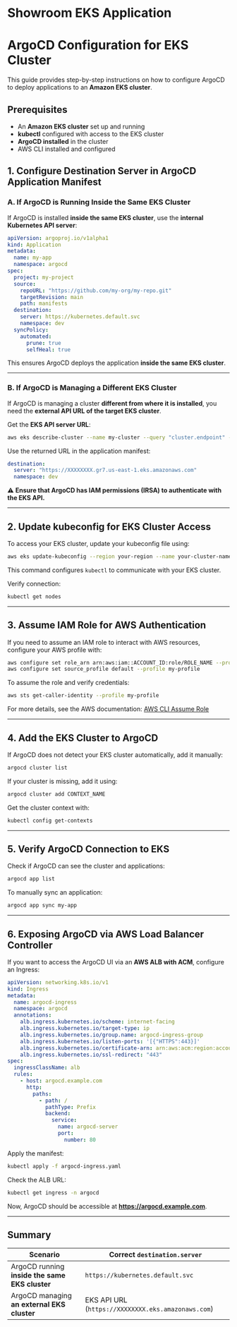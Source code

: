 # Showroom EKS Application

# ArgoCD Configuration for EKS Cluster

This guide provides step-by-step instructions on how to configure ArgoCD to deploy applications to an **Amazon EKS cluster**.

## Prerequisites

- An **Amazon EKS cluster** set up and running
- **kubectl** configured with access to the EKS cluster
- **ArgoCD installed** in the cluster
- AWS CLI installed and configured

## 1. Configure Destination Server in ArgoCD Application Manifest

### **A. If ArgoCD is Running Inside the Same EKS Cluster**

If ArgoCD is installed **inside the same EKS cluster**, use the **internal Kubernetes API server**:

```yaml
apiVersion: argoproj.io/v1alpha1
kind: Application
metadata:
  name: my-app
  namespace: argocd
spec:
  project: my-project
  source:
    repoURL: "https://github.com/my-org/my-repo.git"
    targetRevision: main
    path: manifests
  destination:
    server: https://kubernetes.default.svc
    namespace: dev
  syncPolicy:
    automated:
      prune: true
      selfHeal: true
```

This ensures ArgoCD deploys the application **inside the same EKS cluster**.

---

### **B. If ArgoCD is Managing a Different EKS Cluster**

If ArgoCD is managing a cluster **different from where it is installed**, you need the **external API URL of the target EKS cluster**.

Get the **EKS API server URL**:

```sh
aws eks describe-cluster --name my-cluster --query "cluster.endpoint" --output text
```

Use the returned URL in the application manifest:

```yaml
destination:
  server: "https://XXXXXXXX.gr7.us-east-1.eks.amazonaws.com"
  namespace: dev
```

⚠️ **Ensure that ArgoCD has IAM permissions (IRSA) to authenticate with the EKS API.**

---

## 2. Update kubeconfig for EKS Cluster Access

To access your EKS cluster, update your kubeconfig file using:

```sh
aws eks update-kubeconfig --region your-region --name your-cluster-name --profile selected-profile (Optional)
```

This command configures `kubectl` to communicate with your EKS cluster.

Verify connection:

```sh
kubectl get nodes
```

---

## 3. Assume IAM Role for AWS Authentication

If you need to assume an IAM role to interact with AWS resources, configure your AWS profile with:

```sh
aws configure set role_arn arn:aws:iam::ACCOUNT_ID:role/ROLE_NAME --profile my-profile
aws configure set source_profile default --profile my-profile
```

To assume the role and verify credentials:

```sh
aws sts get-caller-identity --profile my-profile
```

For more details, see the AWS documentation: [AWS CLI Assume Role](https://docs.aws.amazon.com/cli/v1/userguide/cli-configure-role.html)

---

## 4. Add the EKS Cluster to ArgoCD

If ArgoCD does not detect your EKS cluster automatically, add it manually:

```sh
argocd cluster list
```

If your cluster is missing, add it using:

```sh
argocd cluster add CONTEXT_NAME
```

Get the cluster context with:

```sh
kubectl config get-contexts
```

---

## 5. Verify ArgoCD Connection to EKS

Check if ArgoCD can see the cluster and applications:

```sh
argocd app list
```

To manually sync an application:

```sh
argocd app sync my-app
```

---

## 6. Exposing ArgoCD via AWS Load Balancer Controller

If you want to access the ArgoCD UI via an **AWS ALB with ACM**, configure an Ingress:

```yaml
apiVersion: networking.k8s.io/v1
kind: Ingress
metadata:
  name: argocd-ingress
  namespace: argocd
  annotations:
    alb.ingress.kubernetes.io/scheme: internet-facing
    alb.ingress.kubernetes.io/target-type: ip
    alb.ingress.kubernetes.io/group.name: argocd-ingress-group
    alb.ingress.kubernetes.io/listen-ports: '[{"HTTPS":443}]'
    alb.ingress.kubernetes.io/certificate-arn: arn:aws:acm:region:account-id:certificate/cert-id
    alb.ingress.kubernetes.io/ssl-redirect: "443"
spec:
  ingressClassName: alb
  rules:
    - host: argocd.example.com
      http:
        paths:
          - path: /
            pathType: Prefix
            backend:
              service:
                name: argocd-server
                port:
                  number: 80
```

Apply the manifest:

```sh
kubectl apply -f argocd-ingress.yaml
```

Check the ALB URL:

```sh
kubectl get ingress -n argocd
```

Now, ArgoCD should be accessible at **https://argocd.example.com**.

---

## Summary

| Scenario                                       | Correct `destination.server`                       |
| ---------------------------------------------- | -------------------------------------------------- |
| ArgoCD running **inside the same EKS cluster** | `https://kubernetes.default.svc`                   |
| ArgoCD managing **an external EKS cluster**    | EKS API URL (`https://XXXXXXXX.eks.amazonaws.com`) |

